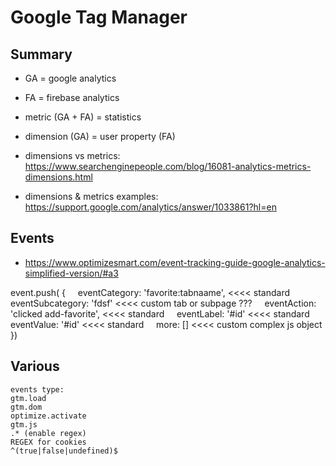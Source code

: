 # Google Tag Manager

## Summary

- GA = google analytics
- FA = firebase analytics

- metric (GA + FA) = statistics
- dimension (GA) = user property (FA)

- dimensions vs metrics: https://www.searchenginepeople.com/blog/16081-analytics-metrics-dimensions.html
- dimensions & metrics examples: https://support.google.com/analytics/answer/1033861?hl=en


## Events

- https://www.optimizesmart.com/event-tracking-guide-google-analytics-simplified-version/#a3

event.push(
{
    eventCategory: 'favorite:tabnaame', <<<< standard
    eventSubcategory: 'fdsf' <<<< custom tab or subpage ???
    eventAction: 'clicked add-favorite', <<<< standard
    eventLabel: '#id' <<<< standard
    eventValue: '#id' <<<< standard
    more: [] <<<< custom complex js object
})

## Various

```
events type:
gtm.load
gtm.dom
optimize.activate
gtm.js
.* (enable regex)
REGEX for cookies
^(true|false|undefined)$
```